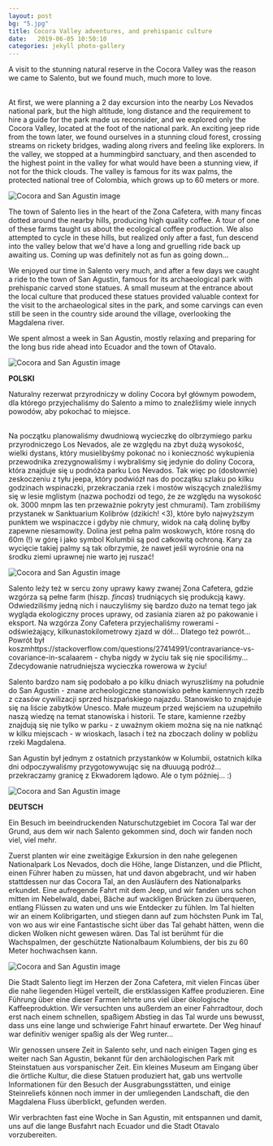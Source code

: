 ```yaml
---
layout: post
bg: "5.jpg"
title: Cocora Valley adventures, and prehispanic culture 
date:   2019-06-05 10:50:10 
categories: jekyll photo-gallery
---
```


A visit to the stunning natural reserve in the Cocora Valley was the reason we came to Salento, but we found much, much more to love.<br><br>

At first, we were planning a 2 day excursion into the nearby Los Nevados national park, but the high altitude, long distance and the requirement to hire a guide for the park made us reconsider, and we explored only the Cocora Valley, located at the foot of the national park. An exciting jeep ride from the town later, we found ourselves in a stunning cloud forest, crossing streams on rickety bridges, wading along rivers and feeling like explorers. In the valley, we stopped at a hummingbird sanctuary, and then ascended to the highest point in the valley for what would have been a stunning view, if not for the thick clouds. The valley is famous for its wax palms, the protected national tree of Colombia, which grows up to 60 meters or more.

![Cocora and San Agustin image](/assets/images/posts/cocora/1.jpg)

The town of Salento lies in the heart of the Zona Cafetera, with many fincas dotted around the nearby hills, producing high quality coffee. A tour of one of these farms taught us about the ecological coffee production. We also attempted to cycle in these hills, but realized only after a fast, fun descend into the valley below that we'd have a long and gruelling ride back up awaiting us. Coming up was definitely not as fun as going down...

We enjoyed our time in Salento very much, and after a few days we caught a ride to the town of San Agustin, famous for its archaeological park with prehispanic carved stone statues. A small museum at the entrance about the local culture that produced these statues provided valuable context for the visit to the archaeological sites in the park, and some carvings can even still be seen in the country side around the village, overlooking the Magdalena river.

We spent almost a week in San Agustin, mostly relaxing and preparing for the long bus ride ahead into Ecuador and the town of Otavalo. 

![Cocora and San Agustin image](/assets/images/posts/cocora/2.jpg)

<b>POLSKI</b>

Naturalny rezerwat przyrodniczy w doliny Cocora był głównym powodem, dla którego przyjechaliśmy do Salento a mimo to znaleźliśmy wiele innych powodów, aby pokochać to miejsce.<br><br>

Na początku planowaliśmy dwudniową wycieczkę do olbrzymiego parku przyrodniczego Los Nevados, ale ze względu na zbyt dużą wysokość, wielki dystans, który musielibyśmy pokonać no i konieczność wykupienia przewodnika zrezygnowaliśmy i wybraliśmy się jedynie do doliny Cocora, która znajduje się u podnóża parku Los Nevados. Tak więc po (dosłownie) zeskoczeniu z tyłu jeepa, który podwiózł nas do początku szlaku po kilku godzinach wspinaczki, przekraczania rzek i mostów wiszących znaleźliśmy się w lesie mglistym (nazwa pochodzi od tego, że ze względu na wysokość ok. 3000 mnpm las ten przeważnie pokryty jest chmurami). Tam zrobiliśmy przystanek w Sanktuarium Kolibrów (dzikich! <3), które było najwyższym punktem we wspinaczce i gdyby nie chmury, widok na całą dolinę byłby zapewne niesamowity. Dolina jest pełna palm woskowych, które rosną do 60m (!) w górę i jako symbol Kolumbii są pod całkowitą ochroną. Kary za wycięcie takiej palmy są tak olbrzymie, że nawet jeśli wyrośnie ona na środku ziemi uprawnej nie warto jej ruszać!

![Cocora and San Agustin image](/assets/images/posts/cocora/3.jpg)

Salento leży też w sercu zony uprawy kawy zwanej Zona Cafetera, gdzie wzgórza są pełne farm (hiszp. _fincas_) trudniących się produkcją kawy. Odwiedziliśmy jedną nich i nauczyliśmy się bardzo dużo na temat tego jak wygląda ekologiczny proces uprawy, od zasiania ziaren aż po pakowanie i eksport. Na wzgórza Zony Cafetera przyjechaliśmy rowerami - odświeżający, kilkunastokilometrowy zjazd w dół... Dlatego też powrót... Powrót był koszmhttps://stackoverflow.com/questions/27414991/contravariance-vs-covariance-in-scalaarem - chyba nigdy w życiu tak się nie spociliśmy... Zdecydowanie natrudniejsza wycieczka rowerowa w życiu! 

Salento bardzo nam się podobało a po kilku dniach wyruszliśmy na południe do San Agustin - znane archeologiczne stanowisko pełne kamiennych rzeźb z czasów cywilizacji sprzed hiszpańskiego najazdu. Stanowisko to znajduje się na liście zabytków Unesco. Małe muzeum przed wejściem na uzupełniło naszą wiedzę na temat stanowiska i historii. Te stare, kamienne rzeźby znajdują się nie tylko w parku - z uważnym okiem można się na nie natknąć w kilku miejscach - w wioskach, lasach i też na zboczach doliny w pobliżu rzeki Magdalena.

San Agustin był jednym z ostatnich przystanków w Kolumbii, ostatnich kilka dni odpoczywaliśmy przygotowywując się na dłuuugą podróż... przekraczamy granicę z Ekwadorem lądowo. Ale o tym póżniej... :)

![Cocora and San Agustin image](/assets/images/posts/cocora/4.jpg)

<b>DEUTSCH</b>

Ein Besuch im beeindruckenden Naturschutzgebiet im Cocora Tal war der Grund, aus dem wir nach Salento gekommen sind, doch wir fanden noch viel, viel mehr.

Zuerst planten wir eine zweitägige Exkursion in den nahe gelegenen Nationalpark Los Nevados, doch die Höhe, lange Distanzen, und die Pflicht, einen Führer haben zu müssen, hat und davon abgebracht, und wir haben stattdessen nur das Cocora Tal, an den Ausläufern des Nationalparks erkundet. Eine aufregende Fahrt mit dem Jeep, und wir fanden uns schon mitten im Nebelwald, dabei, Bäche auf wackligen Brücken zu überqueren, entlang Flüssen zu waten und uns wie Entdecker zu fühlen. Im Tal hielten wir an einem Kolibrigarten, und stiegen dann auf zum höchsten Punk im Tal, von wo aus wir eine Fantastische sicht über das Tal gehabt hätten, wenn die dicken Wolken nicht gewesen wären. Das Tal ist berühmt für die Wachspalmen, der geschützte Nationalbaum Kolumbiens, der bis zu 60 Meter hochwachsen kann.

![Cocora and San Agustin image](/assets/images/posts/cocora/5.jpg)

Die Stadt Salento liegt im Herzen der Zona Cafetera, mit vielen Fincas über die nahe liegenden Hügel verteilt, die erstklassigen Kaffee produzieren. Eine Führung über eine dieser Farmen lehrte uns viel über ökologische Kaffeeproduktion. Wir versuchten uns außerdem an einer Fahrradtour, doch erst nach einem schnellen, spaßigem Abstieg in das Tal wurde uns bewusst, dass uns eine lange und schwierige Fahrt hinauf erwartete. Der Weg hinauf war definitiv weniger spaßig als der Weg runter...

Wir genossen unsere Zeit in Salento sehr, und nach einigen Tagen ging es weiter nach San Agustin, bekannt für den archäologischen Park mit Steinstatuen aus vorspanischer Zeit. Ein kleines Museum am Eingang über die örtliche Kultur, die diese Statuen produziert hat, gab uns wertvolle Informationen für den Besuch der Ausgrabungsstätten, und einige Steinreliefs können noch immer in der umliegenden Landschaft, die den Magdalena Fluss überblickt, gefunden werden. 

Wir verbrachten fast eine Woche in San Agustin, mit entspannen und damit, uns auf die lange Busfahrt nach Ecuador und die Stadt Otavalo vorzubereiten.

